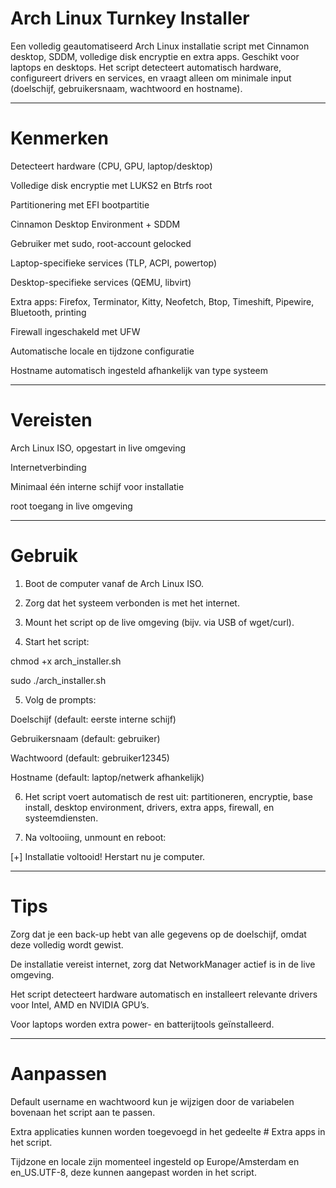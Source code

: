 # Arch Linux Turnkey Installer

Een volledig geautomatiseerd Arch Linux installatie script met Cinnamon desktop, SDDM, volledige disk encryptie en extra apps. Geschikt voor laptops en desktops. Het script detecteert automatisch hardware, configureert drivers en services, en vraagt alleen om minimale input (doelschijf, gebruikersnaam, wachtwoord en hostname).

---

# Kenmerken

Detecteert hardware (CPU, GPU, laptop/desktop)

Volledige disk encryptie met LUKS2 en Btrfs root

Partitionering met EFI bootpartitie

Cinnamon Desktop Environment + SDDM

Gebruiker met sudo, root-account gelocked

Laptop-specifieke services (TLP, ACPI, powertop)

Desktop-specifieke services (QEMU, libvirt)

Extra apps: Firefox, Terminator, Kitty, Neofetch, Btop, Timeshift, Pipewire, Bluetooth, printing

Firewall ingeschakeld met UFW

Automatische locale en tijdzone configuratie

Hostname automatisch ingesteld afhankelijk van type systeem

---

# Vereisten

Arch Linux ISO, opgestart in live omgeving

Internetverbinding

Minimaal één interne schijf voor installatie

root toegang in live omgeving

---

# Gebruik

1. Boot de computer vanaf de Arch Linux ISO.


2. Zorg dat het systeem verbonden is met het internet.


3. Mount het script op de live omgeving (bijv. via USB of wget/curl).

4. Start het script:

chmod +x arch_installer.sh

sudo ./arch_installer.sh

5. Volg de prompts:

Doelschijf (default: eerste interne schijf)

Gebruikersnaam (default: gebruiker)

Wachtwoord (default: gebruiker12345)

Hostname (default: laptop/netwerk afhankelijk)


6. Het script voert automatisch de rest uit: partitioneren, encryptie, base install, desktop environment, drivers, extra apps, firewall, en systeemdiensten.


7. Na voltooiing, unmount en reboot:


[+] Installatie voltooid! Herstart nu je computer.

---

# Tips

Zorg dat je een back-up hebt van alle gegevens op de doelschijf, omdat deze volledig wordt gewist.

De installatie vereist internet, zorg dat NetworkManager actief is in de live omgeving.

Het script detecteert hardware automatisch en installeert relevante drivers voor Intel, AMD en NVIDIA GPU’s.

Voor laptops worden extra power- en batterijtools geïnstalleerd.

---

# Aanpassen

Default username en wachtwoord kun je wijzigen door de variabelen bovenaan het script aan te passen.

Extra applicaties kunnen worden toegevoegd in het gedeelte # Extra apps in het script.

Tijdzone en locale zijn momenteel ingesteld op Europe/Amsterdam en en_US.UTF-8, deze kunnen aangepast worden in het script.

